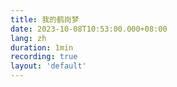 ```yaml
---
title: 我的鹤岗梦
date: 2023-10-08T10:53:00.000+08:00
lang: zh
duration: 1min
recording: true
layout: 'default'
---
```


<Title />

今天看到了一部很简短的纪录片，[《在鹤岗安家》](https://www.youtube.com/watch?v=QTNKOkR69jQ&t=1s)。

<YouTube src="https://www.youtube.com/watch?v=QTNKOkR69jQ&t=1s" />

让我不禁遐想，如果可以不工作，在鹤岗去购买房产，然后就呆在哪里生活，那该有多好啊。
